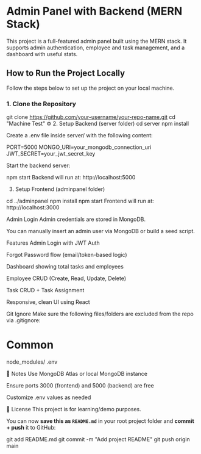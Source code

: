 #  Admin Panel with Backend (MERN Stack)

This project is a full-featured admin panel built using the MERN stack. It supports admin authentication, employee and task management, and a dashboard with useful stats.


##  How to Run the Project Locally

Follow the steps below to set up the project on your local machine.

###  1. Clone the Repository

git clone https://github.com/your-username/your-repo-name.git
cd "Machine Test"
⚙ 2. Setup Backend (server folder)
cd server
npm install

Create a .env file inside server/ with the following content:

PORT=5000
MONGO_URI=your_mongodb_connection_uri
JWT_SECRET=your_jwt_secret_key

Start the backend server:

npm start
Backend will run at: http://localhost:5000

 3. Setup Frontend (adminpanel folder)

cd ../adminpanel
npm install
npm start
Frontend will run at: http://localhost:3000

Admin Login
Admin credentials are stored in MongoDB.

You can manually insert an admin user via MongoDB or build a seed script.

Features
Admin Login with JWT Auth

Forgot Password flow (email/token-based logic)

Dashboard showing total tasks and employees

Employee CRUD (Create, Read, Update, Delete)

Task CRUD + Task Assignment

Responsive, clean UI using React



 Git Ignore
Make sure the following files/folders are excluded from the repo via .gitignore:

# Common
node_modules/
.env

📌 Notes
Use MongoDB Atlas or local MongoDB instance

Ensure ports 3000 (frontend) and 5000 (backend) are free

Customize .env values as needed

📃 License
This project is for learning/demo purposes.

You can now **save this as `README.md`** in your root project folder and **commit + push** it to GitHub:

git add README.md
git commit -m "Add project README"
git push origin main
